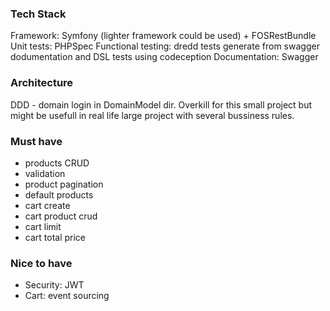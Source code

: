 ### Tech Stack

Framework: Symfony (lighter framework could be used) + FOSRestBundle
Unit tests: PHPSpec
Functional testing: dredd tests generate from swagger dodumentation and DSL tests using codeception
Documentation: Swagger 

### Architecture

DDD - domain login in DomainModel dir. Overkill for this small project but might be usefull in real life large project with
several bussiness rules.

### Must have

- products CRUD
- validation
- product pagination
- default products
- cart create
- cart product crud
- cart limit
- cart total price

### Nice to have

- Security: JWT
- Cart: event sourcing
